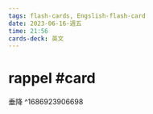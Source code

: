 ```yaml
---
tags: flash-cards, Engslish-flash-card
date: 2023-06-16-週五
time: 21:56
cards-deck: 英文
---
```


# rappel #card 
垂降
^1686923906698
